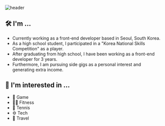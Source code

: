 <!--
**kangjae4real/kangjae4real** is a ✨ _special_ ✨ repository because its `README.md` (this file) appears on your GitHub profile.

Here are some ideas to get you started:

- 🔭 I’m currently working on ...
- 🌱 I’m currently learning ...
- 👯 I’m looking to collaborate on ...
- 🤔 I’m looking for help with ...
- 💬 Ask me about ...
- 📫 How to reach me: ...
- 😄 Pronouns: ...
- ⚡ Fun fact: ...
-->

![header](https://capsule-render.vercel.app/api?type=transparent&fontColor=703ee5&text=FE%20Developer&height=150&fontSize=60&desc=Kangjae%20Choi&descAlignY=80&descAlign=67.5)

## 🛠️ I'm ...
- Currently working as a front-end developer based in Seoul, South Korea.
- As a high school student, I participated in a "Korea National Skills Competition" as a player.
- After graduating from high school, I have been working as a front-end developer for 3 years.
- Furthermore, I am pursuing side gigs as a personal interest and generating extra income.

## 🔭 I'm interested in ...
- 🎲 Game
- 🏋️‍♂️ Fitness
- 🎾 Tennis
- ⚙️ Tech
- 🛫 Travel
